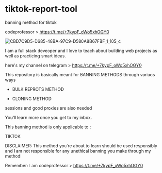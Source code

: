 # tiktok-report-tool
banning method for tiktok

codeprofessor > https://t.me/+7kypF_oWo5xhOGY0

![CBD7C9D5-D685-48BA-97C9-D580A8B67FBF_1_105_c](https://github.com/code-professor/ttiktok-report-tool/assets/163318281/4b9f6443-d4aa-4f7b-8cc7-a23ec5989d08)

I am a full stack deveoper and I love to teach about building web projects as well as practicing smart ideas.

here's my channel on telegram > https://t.me/+7kypF_oWo5xhOGY0

This repository is basically meant for BANNING METHODS through variuos ways

- BULK REPROTS METHOD

- CLONING METHOD

sessions and good proxies are also needed

You'll learn more once you get to my inbox.

This banning method is only applicable to :

TIKTOK

DISCLAIMER: This method you're about to learn should be used responsibly and I am not responsible for any unethical banning you make through my method

Remember: I am codeprofessor > https://t.me/+7kypF_oWo5xhOGY0
